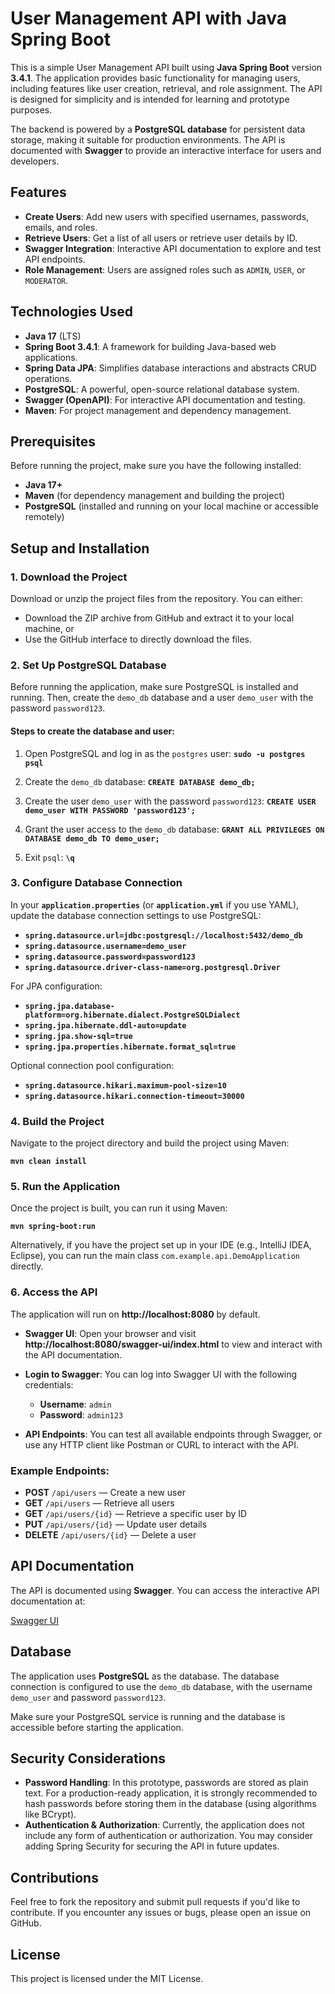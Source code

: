 # User Management API with Java Spring Boot

This is a simple User Management API built using **Java Spring Boot** version **3.4.1**. The application provides basic functionality for managing users, including features like user creation, retrieval, and role assignment. The API is designed for simplicity and is intended for learning and prototype purposes.

The backend is powered by a **PostgreSQL database** for persistent data storage, making it suitable for production environments. The API is documented with **Swagger** to provide an interactive interface for users and developers.

## Features

- **Create Users**: Add new users with specified usernames, passwords, emails, and roles.
- **Retrieve Users**: Get a list of all users or retrieve user details by ID.
- **Swagger Integration**: Interactive API documentation to explore and test API endpoints.
- **Role Management**: Users are assigned roles such as `ADMIN`, `USER`, or `MODERATOR`.

## Technologies Used

- **Java 17** (LTS)
- **Spring Boot 3.4.1**: A framework for building Java-based web applications.
- **Spring Data JPA**: Simplifies database interactions and abstracts CRUD operations.
- **PostgreSQL**: A powerful, open-source relational database system.
- **Swagger (OpenAPI)**: For interactive API documentation and testing.
- **Maven**: For project management and dependency management.

## Prerequisites

Before running the project, make sure you have the following installed:

- **Java 17+**
- **Maven** (for dependency management and building the project)
- **PostgreSQL** (installed and running on your local machine or accessible remotely)

## Setup and Installation

### 1. Download the Project

Download or unzip the project files from the repository. You can either:

- Download the ZIP archive from GitHub and extract it to your local machine, or
- Use the GitHub interface to directly download the files.

### 2. Set Up PostgreSQL Database

Before running the application, make sure PostgreSQL is installed and running. Then, create the `demo_db` database and a user `demo_user` with the password `password123`.

#### Steps to create the database and user:

1. Open PostgreSQL and log in as the `postgres` user:
   **`sudo -u postgres psql`**

2. Create the `demo_db` database:
   **`CREATE DATABASE demo_db;`**

3. Create the user `demo_user` with the password `password123`:
   **`CREATE USER demo_user WITH PASSWORD 'password123';`**

4. Grant the user access to the `demo_db` database:
   **`GRANT ALL PRIVILEGES ON DATABASE demo_db TO demo_user;`**

5. Exit `psql`:
   **`\q`**

### 3. Configure Database Connection

In your **`application.properties`** (or **`application.yml`** if you use YAML), update the database connection settings to use PostgreSQL:

- **`spring.datasource.url=jdbc:postgresql://localhost:5432/demo_db`**
- **`spring.datasource.username=demo_user`**
- **`spring.datasource.password=password123`**
- **`spring.datasource.driver-class-name=org.postgresql.Driver`**

For JPA configuration:

- **`spring.jpa.database-platform=org.hibernate.dialect.PostgreSQLDialect`**
- **`spring.jpa.hibernate.ddl-auto=update`**
- **`spring.jpa.show-sql=true`**
- **`spring.jpa.properties.hibernate.format_sql=true`**

Optional connection pool configuration:

- **`spring.datasource.hikari.maximum-pool-size=10`**
- **`spring.datasource.hikari.connection-timeout=30000`**

### 4. Build the Project

Navigate to the project directory and build the project using Maven:

**`mvn clean install`**

### 5. Run the Application

Once the project is built, you can run it using Maven:

**`mvn spring-boot:run`**

Alternatively, if you have the project set up in your IDE (e.g., IntelliJ IDEA, Eclipse), you can run the main class `com.example.api.DemoApplication` directly.

### 6. Access the API

The application will run on **http://localhost:8080** by default.

- **Swagger UI**: Open your browser and visit **http://localhost:8080/swagger-ui/index.html** to view and interact with the API documentation.
- **Login to Swagger**: You can log into Swagger UI with the following credentials:
  - **Username**: `admin`
  - **Password**: `admin123`
  
- **API Endpoints**: You can test all available endpoints through Swagger, or use any HTTP client like Postman or CURL to interact with the API.

### Example Endpoints:

- **POST** `/api/users` — Create a new user
- **GET** `/api/users` — Retrieve all users
- **GET** `/api/users/{id}` — Retrieve a specific user by ID
- **PUT** `/api/users/{id}` — Update user details
- **DELETE** `/api/users/{id}` — Delete a user

## API Documentation

The API is documented using **Swagger**. You can access the interactive API documentation at:

[Swagger UI](http://localhost:8080/swagger-ui/index.html)

## Database

The application uses **PostgreSQL** as the database. The database connection is configured to use the `demo_db` database, with the username `demo_user` and password `password123`.

Make sure your PostgreSQL service is running and the database is accessible before starting the application.

## Security Considerations

- **Password Handling**: In this prototype, passwords are stored as plain text. For a production-ready application, it is strongly recommended to hash passwords before storing them in the database (using algorithms like BCrypt).
- **Authentication & Authorization**: Currently, the application does not include any form of authentication or authorization. You may consider adding Spring Security for securing the API in future updates.

## Contributions

Feel free to fork the repository and submit pull requests if you'd like to contribute. If you encounter any issues or bugs, please open an issue on GitHub.

## License

This project is licensed under the MIT License.
